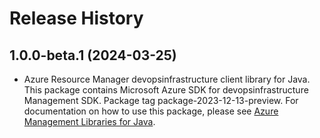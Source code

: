 # Release History

## 1.0.0-beta.1 (2024-03-25)

- Azure Resource Manager devopsinfrastructure client library for Java. This package contains Microsoft Azure SDK for devopsinfrastructure Management SDK.  Package tag package-2023-12-13-preview. For documentation on how to use this package, please see [Azure Management Libraries for Java](https://aka.ms/azsdk/java/mgmt).
